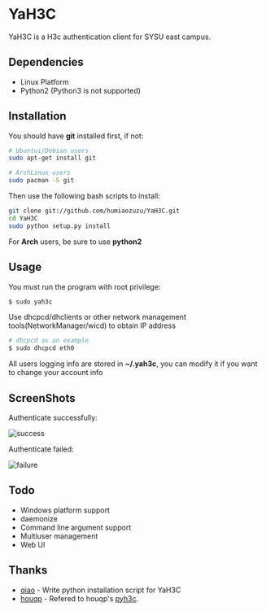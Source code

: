 YaH3C
=====

YaH3C is a H3c authentication client for SYSU east campus.

Dependencies
------------

* Linux Platform
* Python2 (Python3 is not supported)

Installation
------------
You should have **git** installed first, if not:

```bash
# Ubuntui/Debian users
sudo apt-get install git

# ArchLinux users
sudo pacman -S git
```

Then use the following bash scripts to install:

```bash
git clone git://github.com/humiaozuzu/YaH3C.git
cd YaH3C
sudo python setup.py install
```

For **Arch** users, be sure to use **python2**

Usage
-----

You must run the program with root privilege:

```bash
$ sudo yah3c
```
Use dhcpcd/dhclients or other network management tools(NetworkManager/wicd) to obtain IP address

```bash
# dhcpcd as an example 
$ sudo dhcpcd eth0
```
All users logging info are stored in **~/.yah3c**, you can modify it if you
want to change your account info

ScreenShots
----------

Authenticate successfully:

![success](https://github.com/humiaozuzu/YaH3C/blob/master/screenshots/success.png?raw=true)

Authenticate failed:

![failure](https://github.com/humiaozuzu/YaH3C/raw/master/screenshots/failure.png)


Todo
----
* Windows platform support
* daemonize
* Command line argument support
* Multiuser management
* Web UI

Thanks
------
* [qiao](https://github.com/qiao) - Write python installation script for YaH3C
* [houqp](https://github.com/houqp) - Refered to houqp's [pyh3c](https://github.com/houqp/pyh3c).
